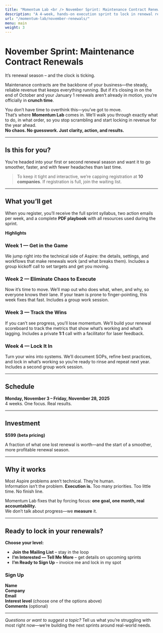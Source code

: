 ```yaml
---
title: "Momentum Lab <br /> November Sprint: Maintenance Contract Renewals"
description: "A 4-week, hands-on execution sprint to lock in renewal revenue before year-end."
url: "/momentum-lab/november-renewals/"
menu: main
weight: 3
---
```


# November Sprint: Maintenance Contract Renewals

It’s renewal season – and the clock is ticking.

Maintenance contracts are the backbone of your business—the steady, reliable revenue that keeps everything running. But if it’s closing in on the end of October and your January 1 renewals aren’t already in motion, you’re officially in **crunch time**.

You don’t have time to overthink this—you’ve got to move.  
That’s where **Momentum Lab** comes in. We’ll walk you through exactly what to do, in what order, so you stop scrambling and start locking in revenue for the year ahead.  
**No chaos. No guesswork. Just clarity, action, and results.**

---

## Is this for you?

You’re headed into your first or second renewal season and want it to go smoother, faster, and with fewer headaches than last time.

> To keep it tight and interactive, we’re capping registration at **10 companies**. If registration is full, join the waiting list.

---

## What you’ll get

When you register, you’ll receive the full sprint syllabus, two action emails per week, and a complete **PDF playbook** with all resources used during the sprint.

**Highlights**

### Week 1 — Get in the Game
We jump right into the technical side of Aspire: the details, settings, and workflows that make renewals work (and what breaks them). Includes a group kickoff call to set targets and get you moving.

### Week 2 — Eliminate Chaos to Execute
Now it’s time to move. We’ll map out who does what, when, and why, so everyone knows their lane. If your team is prone to finger-pointing, this week fixes that fast. Includes a group work session.

### Week 3 — Track the Wins
If you can’t see progress, you’ll lose momentum. We’ll build your renewal scoreboard to track the metrics that show what’s working and what’s lagging. Includes a private **1:1** call with a facilitator for laser feedback.

### Week 4 — Lock It In
Turn your wins into systems. We’ll document SOPs, refine best practices, and lock in what’s working so you’re ready to rinse and repeat next year. Includes a second group work session.

---

## Schedule

**Monday, November 3 – Friday, November 28, 2025**  
4 weeks. One focus. Real results.

---

## Investment

**$599 (beta pricing)**

A fraction of what one lost renewal is worth—and the start of a smoother, more profitable renewal season.

---

## Why it works

Most Aspire problems aren’t technical. They’re human.  
Information isn’t the problem. **Execution is.** Too many priorities. Too little time. No finish line.

Momentum Lab fixes that by forcing focus: **one goal, one month, real accountability.**  
We don’t talk about progress—we **measure** it.

---

## Ready to lock in your renewals?

**Choose your level:**

- **Join the Mailing List** – stay in the loop  
- **I’m Interested — Tell Me More** – get details on upcoming sprints  
- **I’m Ready to Sign Up** – invoice me and lock in my spot

### Sign Up

**Name**  
**Company**  
**Email**  
**Interest level** (choose one of the options above)  
**Comments** (optional)

<div id="signup">
<!-- HubSpot form will be embedded here later -->
</div>

---

_Questions or want to suggest a topic?_ Tell us what you’re struggling with most right now—we’re building the next sprints around real-world needs.
